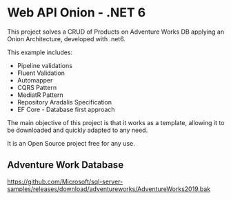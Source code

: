 <h1>Web API Onion - .NET 6</h1>

This project solves a CRUD of Products on Adventure Works DB applying an Onion Architecture, developed with .net6.

This example includes:

- Pipeline validations
- Fluent Validation
- Automapper
- CQRS Pattern
- MediatR Pattern
- Repository Aradalis Specification
- EF Core - Database first approach

The main objective of this project is that it works as a template, allowing it to be downloaded and quickly adapted to any need.

It is an Open Source project free for any use.

<h2>Adventure Work Database</h2>

https://github.com/Microsoft/sql-server-samples/releases/download/adventureworks/AdventureWorks2019.bak

